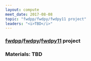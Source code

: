 ```yaml
---
layout: compute
meet_date: 2017-08-08
topic: "fwdpp/fwdpy/fwdpy11 project"
leaders: "<i>TBD</i>"
---
```


### [fwdpp](http://molpopgen.github.io/fwdpp/)/[fwdpy](http://molpopgen.github.io/fwdpy/)/[fwdpy11](https://molpopgen.github.io/fwdpy11/) project

### Materials: TBD
